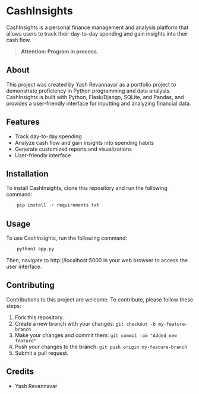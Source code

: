 # CashInsights

CashInsights is a personal finance management and analysis platform that allows users to track their day-to-day spending and gain insights into their cash flow.

> **Attention: Program in process.**
## About

This project was created by Yash Revannavar as a portfolio project to demonstrate proficiency in Python programming and data analysis. CashInsights is built with Python, Flask/Django, SQLite, and Pandas, and provides a user-friendly interface for inputting and analyzing financial data. 

## Features

- Track day-to-day spending
- Analyze cash flow and gain insights into spending habits
- Generate customized reports and visualizations
- User-friendly interface

## Installation

To install CashInsights, clone this repository and run the following command:

```bash
    pip install -r requirements.txt
```

## Usage

To use CashInsights, run the following command:

```bash
    python3 app.py
```

Then, navigate to http://localhost:5000 in your web browser to access the user interface.

## Contributing

Contributions to this project are welcome. To contribute, please follow these steps:

1. Fork this repository.
2. Create a new branch with your changes: `git checkout -b my-feature-branch`
3. Make your changes and commit them: `git commit -am "Added new feature"`
4. Push your changes to the branch: `git push origin my-feature-branch`
5. Submit a pull request.

## Credits

- Yash Revannavar

